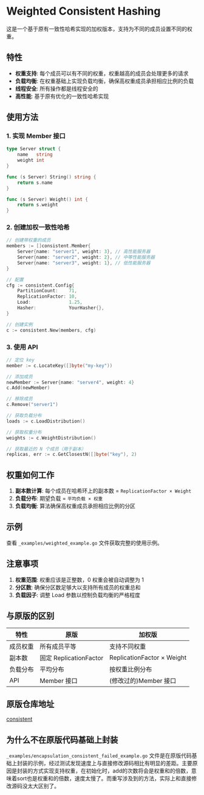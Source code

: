 # Weighted Consistent Hashing

这是一个基于原有一致性哈希实现的加权版本，支持为不同的成员设置不同的权重。

## 特性

- **权重支持**: 每个成员可以有不同的权重，权重越高的成员会处理更多的请求
- **负载均衡**: 在权重基础上实现负载均衡，确保高权重成员承担相应比例的负载
- **线程安全**: 所有操作都是线程安全的
- **高性能**: 基于原有优化的一致性哈希实现

## 使用方法

### 1. 实现 Member 接口

```go
type Server struct {
    name   string
    weight int
}

func (s Server) String() string {
    return s.name
}

func (s Server) Weight() int {
    return s.weight
}
```

### 2. 创建加权一致性哈希

```go
// 创建带权重的成员
members := []consistent.Member{
    Server{name: "server1", weight: 3}, // 高性能服务器
    Server{name: "server2", weight: 2}, // 中等性能服务器
    Server{name: "server3", weight: 1}, // 低性能服务器
}

// 配置
cfg := consistent.Config{
    PartitionCount:    71,
    ReplicationFactor: 10,
    Load:              1.25,
    Hasher:            YourHasher{},
}

// 创建实例
c := consistent.New(members, cfg)
```

### 3. 使用 API

```go
// 定位 key
member := c.LocateKey([]byte("my-key"))

// 添加成员
newMember := Server{name: "server4", weight: 4}
c.Add(newMember)

// 移除成员
c.Remove("server1")

// 获取负载分布
loads := c.LoadDistribution()

// 获取权重分布
weights := c.WeightDistribution()

// 获取最近的 N 个成员（用于副本）
replicas, err := c.GetClosestN([]byte("key"), 2)
```

## 权重如何工作

1. **副本数计算**: 每个成员在哈希环上的副本数 = `ReplicationFactor × Weight`
2. **负载分布**: 期望负载 = `平均负载 × 权重`
3. **负载均衡**: 算法确保高权重成员承担相应比例的分区

## 示例

查看 `_examples/weighted_example.go` 文件获取完整的使用示例。

## 注意事项

1. **权重范围**: 权重应该是正整数，0 权重会被自动调整为 1
2. **分区数**: 确保分区数足够大以支持所有成员的权重总和
3. **负载因子**: 调整 Load 参数以控制负载均衡的严格程度

## 与原版的区别

| 特性 | 原版 | 加权版 |
|------|------|--------|
| 成员权重 | 所有成员平等 | 支持不同权重 |
| 副本数 | 固定 ReplicationFactor | ReplicationFactor × Weight |
| 负载分布 | 平均分布 | 按权重比例分布 |
| API | Member 接口 | (修改过的)Member 接口 |

## 原版仓库地址

[consistent](https://github.com/buraksezer/consistent)

## 为什么不在原版代码基础上封装

`_examples/encapsulation_consistent_failed_example.go` 文件是在原版代码基础上封装的示例，经过测试发现速度上与直接修改源码相比有明显的差距。主要原因是封装的方式实现支持权重，在初始化时，add的次数将会是权重和的倍数，意味着sort也是权重和的倍数，速度太慢了。而重写涉及到的方法，实际上和直接修改源码没太大区别了。
